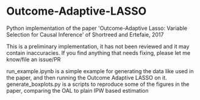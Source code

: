 # Outcome-Adaptive-LASSO
Python implementation of the paper 'Outcome-Adaptive Lasso: Variable Selection for Causal Inference' of Shortreed and Ertefaie, 2017

This is a preliminary implementation, it has not been reviewed and it may contain inaccuracies. If you find anything that needs fixing, please let me know/file an issue/PR

run_example.ipynb is a simple example for generating the data like used in the paper, and then running the Outcome Adaptive LASSO on it.
generate_boxplots.py is a scripts to reproduce some of the figures in the paper, comparing the OAL to plain IPW based estimation
